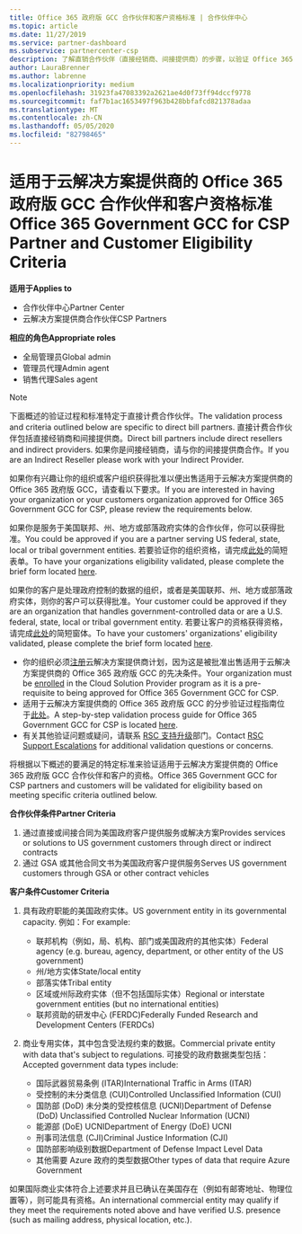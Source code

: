 ```yaml
---
title: Office 365 政府版 GCC 合作伙伴和客户资格标准 | 合作伙伴中心
ms.topic: article
ms.date: 11/27/2019
ms.service: partner-dashboard
ms.subservice: partnercenter-csp
description: 了解直销合作伙伴（直接经销商、间接提供商）的步骤，以验证 Office 365 政府版的客户和客户的 CSP。
author: LauraBrenner
ms.author: labrenne
ms.localizationpriority: medium
ms.openlocfilehash: 31923fa47083392a2621ae4d0f73ff94dccf9778
ms.sourcegitcommit: faf7b1ac1653497f963b428bbfafcd821378adaa
ms.translationtype: MT
ms.contentlocale: zh-CN
ms.lasthandoff: 05/05/2020
ms.locfileid: "82798465"
---
```

# <a name="office-365-government-gcc-for-csp-partner-and-customer-eligibility-criteria"></a><span data-ttu-id="88eca-103">适用于云解决方案提供商的 Office 365 政府版 GCC 合作伙伴和客户资格标准</span><span class="sxs-lookup"><span data-stu-id="88eca-103">Office 365 Government GCC for CSP Partner and Customer Eligibility Criteria</span></span>

<span data-ttu-id="88eca-104">**适用于**</span><span class="sxs-lookup"><span data-stu-id="88eca-104">**Applies to**</span></span>

-  <span data-ttu-id="88eca-105">合作伙伴中心</span><span class="sxs-lookup"><span data-stu-id="88eca-105">Partner Center</span></span>
-  <span data-ttu-id="88eca-106">云解决方案提供商合作伙伴</span><span class="sxs-lookup"><span data-stu-id="88eca-106">CSP Partners</span></span>

<span data-ttu-id="88eca-107">**相应的角色**</span><span class="sxs-lookup"><span data-stu-id="88eca-107">**Appropriate roles**</span></span>

- <span data-ttu-id="88eca-108">全局管理员</span><span class="sxs-lookup"><span data-stu-id="88eca-108">Global admin</span></span>
- <span data-ttu-id="88eca-109">管理员代理</span><span class="sxs-lookup"><span data-stu-id="88eca-109">Admin agent</span></span>
- <span data-ttu-id="88eca-110">销售代理</span><span class="sxs-lookup"><span data-stu-id="88eca-110">Sales agent</span></span>

>[!NOTE]
><span data-ttu-id="88eca-111">下面概述的验证过程和标准特定于直接计费合作伙伴。</span><span class="sxs-lookup"><span data-stu-id="88eca-111">The validation process and criteria outlined below are specific to direct bill partners.</span></span> <span data-ttu-id="88eca-112">直接计费合作伙伴包括直接经销商和间接提供商。</span><span class="sxs-lookup"><span data-stu-id="88eca-112">Direct bill partners include direct resellers and indirect providers.</span></span>  <span data-ttu-id="88eca-113">如果你是间接经销商，请与你的间接提供商合作。</span><span class="sxs-lookup"><span data-stu-id="88eca-113">If you are an Indirect Reseller please work with your Indirect Provider.</span></span>

<span data-ttu-id="88eca-114">如果你有兴趣让你的组织或客户组织获得批准以便出售适用于云解决方案提供商的 Office 365 政府版 GCC，请查看以下要求。</span><span class="sxs-lookup"><span data-stu-id="88eca-114">If you are interested in having your organization or your customers organization approved for Office 365 Government GCC for CSP, please review the requirements below.</span></span>

<span data-ttu-id="88eca-115">如果你是服务于美国联邦、州、地方或部落政府实体的合作伙伴，你可以获得批准。</span><span class="sxs-lookup"><span data-stu-id="88eca-115">You could be approved if you are a partner serving US federal, state, local or tribal government entities.</span></span> <span data-ttu-id="88eca-116">若要验证你的组织资格，请完成[此处](https://products.office.com/government/eligibility-validation?ReqType=CSPPartner)的简短表单。</span><span class="sxs-lookup"><span data-stu-id="88eca-116">To have your organizations eligibility validated, please complete the brief form located [here](https://products.office.com/government/eligibility-validation?ReqType=CSPPartner).</span></span>

<span data-ttu-id="88eca-117">如果你的客户是处理政府控制的数据的组织，或者是美国联邦、州、地方或部落政府实体，则你的客户可以获得批准。</span><span class="sxs-lookup"><span data-stu-id="88eca-117">Your customer could be approved if they are an organization that handles government-controlled data or are a U.S. federal, state, local or tribal government entity.</span></span> <span data-ttu-id="88eca-118">若要让客户的资格获得资格，请完成[此处](https://products.office.com/government/eligibility-validation?ReqType=CSPCustomer)的简短窗体。</span><span class="sxs-lookup"><span data-stu-id="88eca-118">To have your customers' organizations' eligibility validated, please complete the brief form located [here](https://products.office.com/government/eligibility-validation?ReqType=CSPCustomer).</span></span> 

-   <span data-ttu-id="88eca-119">你的组织必须[注册](https://partnercenter.microsoft.com/partner/cloud-solution-provider)云解决方案提供商计划，因为这是被批准出售适用于云解决方案提供商的 Office 365 政府版 GCC 的先决条件。</span><span class="sxs-lookup"><span data-stu-id="88eca-119">Your organization must be [enrolled](https://partnercenter.microsoft.com/partner/cloud-solution-provider) in the Cloud Solution Provider program as it is a pre-requisite to being approved for Office 365 Government GCC for CSP.</span></span>
-   <span data-ttu-id="88eca-120">适用于云解决方案提供商的 Office 365 政府版 GCC 的分步验证过程指南位于[此处](https://go.microsoft.com/fwlink/?linkid=2007323)。</span><span class="sxs-lookup"><span data-stu-id="88eca-120">A step-by-step validation process guide for Office 365 Government GCC for CSP is located [here](https://go.microsoft.com/fwlink/?linkid=2007323).</span></span>
-   <span data-ttu-id="88eca-121">有关其他验证问题或疑问，请联系 [RSC 支持升级](mailto:usgcce@microsoft.com)部门。</span><span class="sxs-lookup"><span data-stu-id="88eca-121">Contact [RSC Support Escalations](mailto:usgcce@microsoft.com) for additional validation questions or concerns.</span></span>

<span data-ttu-id="88eca-122">将根据以下概述的要满足的特定标准来验证适用于云解决方案提供商的 Office 365 政府版 GCC 合作伙伴和客户的资格。</span><span class="sxs-lookup"><span data-stu-id="88eca-122">Office 365 Government GCC for CSP partners and customers will be validated for eligibility based on meeting specific criteria outlined below.</span></span>

<span data-ttu-id="88eca-123">**合作伙伴条件**</span><span class="sxs-lookup"><span data-stu-id="88eca-123">**Partner Criteria**</span></span>
1.  <span data-ttu-id="88eca-124">通过直接或间接合同为美国政府客户提供服务或解决方案</span><span class="sxs-lookup"><span data-stu-id="88eca-124">Provides services or solutions to US government customers through direct or indirect contracts</span></span>
2.  <span data-ttu-id="88eca-125">通过 GSA 或其他合同文书为美国政府客户提供服务</span><span class="sxs-lookup"><span data-stu-id="88eca-125">Serves US government customers through GSA or other contract vehicles</span></span>

<span data-ttu-id="88eca-126">**客户条件**</span><span class="sxs-lookup"><span data-stu-id="88eca-126">**Customer Criteria**</span></span>
1.  <span data-ttu-id="88eca-127">具有政府职能的美国政府实体。</span><span class="sxs-lookup"><span data-stu-id="88eca-127">US government entity in its governmental capacity.</span></span> <span data-ttu-id="88eca-128">例如：</span><span class="sxs-lookup"><span data-stu-id="88eca-128">For example:</span></span>
 
    -  <span data-ttu-id="88eca-129">联邦机构（例如，局、机构、部门或美国政府的其他实体）</span><span class="sxs-lookup"><span data-stu-id="88eca-129">Federal agency (e.g. bureau, agency, department, or other entity of the US government)</span></span>
    -   <span data-ttu-id="88eca-130">州/地方实体</span><span class="sxs-lookup"><span data-stu-id="88eca-130">State/local entity</span></span> 
    -   <span data-ttu-id="88eca-131">部落实体</span><span class="sxs-lookup"><span data-stu-id="88eca-131">Tribal entity</span></span>
    -   <span data-ttu-id="88eca-132">区域或州际政府实体（但不包括国际实体）</span><span class="sxs-lookup"><span data-stu-id="88eca-132">Regional or interstate government entities (but no international entities)</span></span>
    -   <span data-ttu-id="88eca-133">联邦资助的研发中心 (FERDC)</span><span class="sxs-lookup"><span data-stu-id="88eca-133">Federally Funded Research and Development Centers (FERDCs)</span></span>

2.  <span data-ttu-id="88eca-134">商业专用实体，其中包含受法规约束的数据。</span><span class="sxs-lookup"><span data-stu-id="88eca-134">Commercial private entity with data that's subject to regulations.</span></span> <span data-ttu-id="88eca-135">可接受的政府数据类型包括：</span><span class="sxs-lookup"><span data-stu-id="88eca-135">Accepted government data types include:</span></span> 
    -   <span data-ttu-id="88eca-136">国际武器贸易条例 (ITAR)</span><span class="sxs-lookup"><span data-stu-id="88eca-136">International Traffic in Arms (ITAR)</span></span>
    -   <span data-ttu-id="88eca-137">受控制的未分类信息 (CUI)</span><span class="sxs-lookup"><span data-stu-id="88eca-137">Controlled Unclassified Information (CUI)</span></span>
    -   <span data-ttu-id="88eca-138">国防部 (DoD) 未分类的受控核信息 (UCNI)</span><span class="sxs-lookup"><span data-stu-id="88eca-138">Department of Defense (DoD) Unclassified Controlled Nuclear Information (UCNI)</span></span>
    -   <span data-ttu-id="88eca-139">能源部 (DoE) UCNI</span><span class="sxs-lookup"><span data-stu-id="88eca-139">Department of Energy (DoE) UCNI</span></span>
    -   <span data-ttu-id="88eca-140">刑事司法信息 (CJI)</span><span class="sxs-lookup"><span data-stu-id="88eca-140">Criminal Justice Information (CJI)</span></span>
    -   <span data-ttu-id="88eca-141">国防部影响级别数据</span><span class="sxs-lookup"><span data-stu-id="88eca-141">Department of Defense Impact Level Data</span></span>
    -   <span data-ttu-id="88eca-142">其他需要 Azure 政府的类型数据</span><span class="sxs-lookup"><span data-stu-id="88eca-142">Other types of data that require Azure Government</span></span>

<span data-ttu-id="88eca-143">如果国际商业实体符合上述要求并且已确认在美国存在（例如有邮寄地址、物理位置等），则可能具有资格。</span><span class="sxs-lookup"><span data-stu-id="88eca-143">An international commercial entity may qualify if they meet the requirements noted above and have verified U.S. presence (such as mailing address, physical location, etc.).</span></span>

